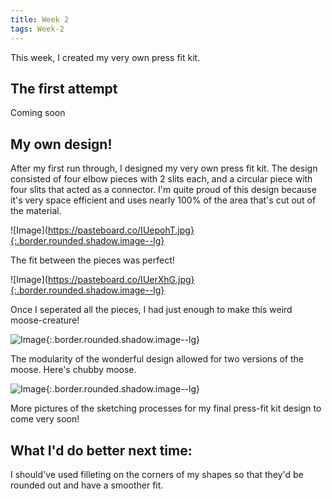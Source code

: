 ```yaml
---
title: Week 2
tags: Week-2
---
```


This week, I created my very own press fit kit.



## The first attempt
Coming soon

## My own design!
After my first run through, I designed my very own press fit kit. The design consisted of four elbow pieces with 2 slits each, and a circular piece with four slits that acted as a connector. I'm quite proud of this design because it's very space efficient and uses nearly 100% of the area that's cut out of the material.

![Image](https://pasteboard.co/IUepohT.jpg}{:.border.rounded.shadow.image--lg}

The fit between the pieces was perfect!

![Image](https://pasteboard.co/IUerXhG.jpg}{:.border.rounded.shadow.image--lg}

Once I seperated all the pieces, I had just enough to make this weird moose-creature!

![Image](https://pasteboard.co/IUeqhJN.jpg){:.border.rounded.shadow.image--lg}

The modularity of the wonderful design allowed for two versions of the moose. Here's chubby moose.

![Image](https://pasteboard.co/IUeqUtU.jpg){:.border.rounded.shadow.image--lg}

More pictures of the sketching processes for my final press-fit kit design to come very soon!




## What I'd do better next time:

I should've used filleting on the corners of my shapes so that they'd be rounded out and have a smoother fit.
<!--more-->
